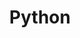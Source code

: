 ---
title: "Python"
description: "這裡是我寫Python的地方"
slug: "python"
image: "hutomo-abrianto-l2jk-uxb1BY-unsplash.jpg"
style:
    background: "#2a9d8f"
    color: "#fff"
---